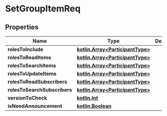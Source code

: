 # SetGroupItemReq

## Properties
Name | Type | Description | Notes
------------ | ------------- | ------------- | -------------
**rolesToInclude** | [**kotlin.Array&lt;ParticipantType&gt;**](ParticipantType.md) |  |  [optional]
**rolesToReadItems** | [**kotlin.Array&lt;ParticipantType&gt;**](ParticipantType.md) |  |  [optional]
**rolesToSearchItems** | [**kotlin.Array&lt;ParticipantType&gt;**](ParticipantType.md) |  |  [optional]
**rolesToUpdateItems** | [**kotlin.Array&lt;ParticipantType&gt;**](ParticipantType.md) |  |  [optional]
**rolesToReadSubscribers** | [**kotlin.Array&lt;ParticipantType&gt;**](ParticipantType.md) |  |  [optional]
**rolesToSearchSubscribers** | [**kotlin.Array&lt;ParticipantType&gt;**](ParticipantType.md) |  |  [optional]
**versionToCheck** | [**kotlin.Int**](.md) |  |  [optional]
**isNeedAnnouncement** | [**kotlin.Boolean**](.md) |  |  [optional]

